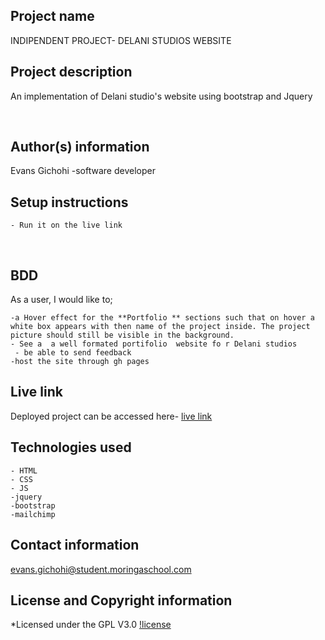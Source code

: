## Project name
INDIPENDENT PROJECT- DELANI STUDIOS WEBSITE
​
## Project description
An implementation of Delani studio's website using bootstrap and Jquery
  
​
## Author(s) information
Evans Gichohi
    -software developer
  
## Setup instructions
    - Run it on the live link
​
## BDD
As a user, I would like to;

    -a Hover effect for the **Portfolio ** sections such that on hover a white box appears with then name of the project inside. The project picture should still be visible in the background. 
    - See a  a well formated portifolio  website fo r Delani studios
     - be able to send feedback
    -host the site through gh pages
  
## Live link
Deployed project can be accessed here-
  [live link](https://gichohievans.github.io/Delanistudio/)
​
## Technologies used
    - HTML
    - CSS
    - JS
    -jquery
    -bootstrap
    -mailchimp
  
## Contact information
evans.gichohi@student.moringaschool.com
  
## License and Copyright information
*Licensed under the GPL V3.0
    [!license](https://github.com/gichohievans/Delanistudio/blob/main/LICENSE)